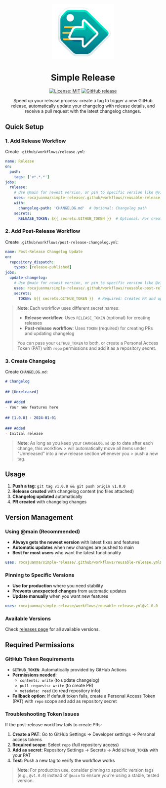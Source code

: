 <div align="center">
  <img src="assets/simple-release2.0.png" alt="Simple Release Logo" width="200">
  <h1>Simple Release</h1>
</div>

<div align="center">

[![License: MIT](https://img.shields.io/badge/License-MIT-yellow.svg)](https://opensource.org/licenses/MIT)
[![GitHub release](https://img.shields.io/github/release/rocajuanma/simple-release.svg)](https://github.com/rocajuanma/simple-release/releases)

Speed up your release process: create a tag to trigger a new GitHub release, automatically update your changelog with release details, and receive a pull request with the latest changelog changes.
</div>

## Quick Setup

### 1. Add Release Workflow

Create `.github/workflows/release.yml`:

```yaml
name: Release
on:
  push:
    tags: ['v*.*.*']
jobs:
  release:
    # Use @main for newest version, or pin to specific version like @v1.0.0
    uses: rocajuanma/simple-release/.github/workflows/reusable-release.yml@main
    with:
      changelog-path: 'CHANGELOG.md'  # Optional: Changelog path
    secrets:
      RELEASE_TOKEN: ${{ secrets.GITHUB_TOKEN }}  # Optional: For creating releases
```

### 2. Add Post-Release Workflow

Create `.github/workflows/post-release-changelog.yml`:

```yaml
name: Post-Release Changelog Update
on:
  repository_dispatch:
    types: [release-published]
jobs:
  update-changelog:
    # Use @main for newest version, or pin to specific version like @v1.0.0
    uses: rocajuanma/simple-release/.github/workflows/reusable-post-release-changelog.yml@main
    secrets:
      TOKEN: ${{ secrets.GITHUB_TOKEN }}  # Required: Creates PR and updates changelog
```

> **Note**: Each workflow uses different secret names:
> - **Release workflow**: Uses `RELEASE_TOKEN` (optional) for creating releases
> - **Post-release workflow**: Uses `TOKEN` (required) for creating PRs and updating changelog
> 
> You can pass your `GITHUB_TOKEN` to both, or create a Personal Access Token (PAT) with `repo` permissions and add it as a repository secret.

### 3. Create Changelog

Create `CHANGELOG.md`:

```markdown
# Changelog

## [Unreleased]

### Added
- Your new features here

## [1.0.0] - 2024-01-01

### Added
- Initial release
```

> **Note**: As long as you keep your `CHANGELOG.md` up to date after each change, this workflow > will automatically move all items under "Unreleased" into a new release section whenever you > push a new tag.

## Usage

1. **Push a tag**: `git tag v1.0.0 && git push origin v1.0.0`
2. **Release created** with changelog content (no files attached)
3. **Changelog updated** automatically
4. **PR created** with changelog changes

## Version Management

### Using @main (Recommended)
- **Always gets the newest version** with latest fixes and features
- **Automatic updates** when new changes are pushed to main
- **Best for most users** who want the latest functionality

```yaml
uses: rocajuanma/simple-release/.github/workflows/reusable-release.yml@main
```

### Pinning to Specific Versions
- **Use for production** where you need stability
- **Prevents unexpected changes** from automatic updates
- **Update manually** when you want new features

```yaml
uses: rocajuanma/simple-release/workflows/reusable-release.yml@v1.0.0
```

### Available Versions
Check [releases page](https://github.com/rocajuanma/simple-release/releases) for all available versions.

## Required Permissions

### GitHub Token Requirements
- **`GITHUB_TOKEN`**: Automatically provided by GitHub Actions
- **Permissions needed**: 
  - `contents: write` (to update changelog)
  - `pull-requests: write` (to create PR)
  - `metadata: read` (to read repository info)
- **Fallback option**: If default token fails, create a Personal Access Token (PAT) with `repo` scope and add as repository secret

### Troubleshooting Token Issues
If the post-release workflow fails to create PRs:
1. **Create a PAT**: Go to GitHub Settings → Developer settings → Personal access tokens
2. **Required scope**: Select `repo` (full repository access)
3. **Add as secret**: Repository Settings → Secrets → Add `GITHUB_TOKEN` with your PAT
4. **Test**: Push a new tag to verify the workflow works

> **Note**: For production use, consider pinning to specific version tags (e.g., `@v1.0.0`) instead of `@main` to ensure you're using a stable, tested version.

